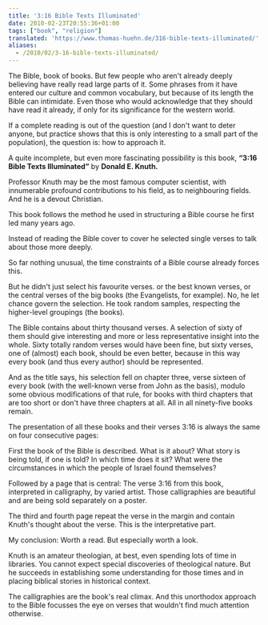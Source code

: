 ```yaml
---
title: '3:16 Bible Texts Illuminated'
date: 2010-02-23T20:55:36+01:00
tags: ["book", "religion"]
translated: 'https://www.thomas-huehn.de/316-bible-texts-illuminated/'
aliases:
  - /2010/02/3-16-bible-texts-illuminated/
---
```

The Bible, book of books. But few people who aren't already deeply believing have really read large parts of it. Some phrases from it have entered our culture and common vocabulary, but because of its length the Bible can intimidate. Even those who would acknowledge that they should have read it already, if only for its significance for the western world.

If a complete reading is out of the question (and I don't want to deter anyone, but practice shows that this is only interesting to a small part of the population), the question is: how to approach it.

A quite incomplete, but even more fascinating possibility is this book, **“3:16 Bible Texts Illuminated”** by **Donald E. Knuth.**

Professor Knuth may be the most famous computer scientist, with innumerable profound contributions to his field, as to neighbouring fields. And he is a devout Christian.

This book follows the method he used in structuring a Bible course he first led many years ago.

Instead of reading the Bible cover to cover he selected single verses to talk about those more deeply.

So far nothing unusual, the time constraints of a Bible course already forces this.

But he didn't just select his favourite verses. or the best known verses, or the central verses of the big books (the Evangelists, for example). No, he let chance govern the selection. He took random samples, respecting the higher-level groupings (the books).

The Bible contains about thirty thousand verses. A selection of sixty of them should give interesting and more or less representative insight into the whole. Sixty totally random verses would have been fine, but sixty verses, one of (almost) each book, should be even better, because in this way every book (and thus every author) should be represented.

And as the title says, his selection fell on chapter three, verse sixteen of every book (with the well-known verse from John as the basis), modulo some obvious modifications of that rule, for books with third chapters that are too short or don't have three chapters at all. All in all ninety-five books remain.

The presentation of all these books and their verses 3:16 is always the same on four consecutive pages:

First the book of the Bible is described. What is it about? What story is being told, if one is told? In which time does it sit? What were the circumstances in which the people of Israel found themselves?

Followed by a page that is central: The verse 3:16 from this book, interpreted in calligraphy, by varied artist. Those calligraphies are beautiful and are being sold separately on a poster.

The third and fourth page repeat the verse in the margin and contain Knuth's thought about the verse. This is the interpretative part.

My conclusion: Worth a read. But especially worth a look.

Knuth is an amateur theologian, at best, even spending lots of time in libraries. You cannot expect special discoveries of theological nature. But he succeeds in establishing some understanding for those times and in placing biblical stories in historical context.

The calligraphies are the book's real climax. And this unorthodox approach to the Bible focusses the eye on verses that wouldn't find much attention otherwise.